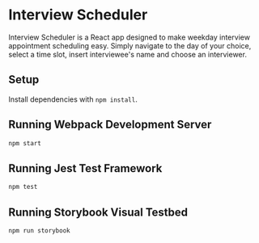 # Interview Scheduler

Interview Scheduler is a React app designed to make weekday interview appointment scheduling easy. Simply navigate to the day of your choice, select a time slot, insert interviewee's name and choose an interviewer.




## Setup

Install dependencies with `npm install`.

## Running Webpack Development Server

```sh
npm start
```

## Running Jest Test Framework

```sh
npm test
```

## Running Storybook Visual Testbed

```sh
npm run storybook
```
